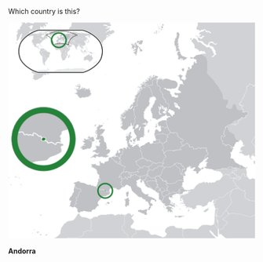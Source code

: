 Which country is this?

![Map of a country](images/Location_Andorra_Europe.png)
<!--question-->
**Andorra**
